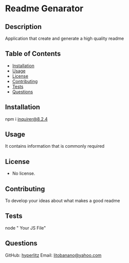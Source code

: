 # Readme Genarator
  
  ## Description
  Application that create and generate a high quality readme
  
  ## Table of Contents
  - [Installation](#installation)
  - [Usage](#usage)
  - [License](#license)
  - [Contributing](#contributing)
  - [Tests](#tests)
  - [Questions](#questions)
  
  ## Installation
  npm i inquirer@8.2.4
  
  ## Usage
  It contains information that is commonly required 
  
  ## License
   - No license.
  
  ## Contributing
  To develop your ideas about what makes a good readme
  
  ## Tests
  node " Your JS File"
  
  ## Questions
  GitHub: [hyperlitz](https://github.com/hyperlitz)
  Email: litobanano@yahoo.com
  